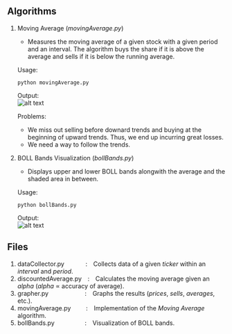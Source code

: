 ## Algorithms
1. Moving Average (*movingAverage.py*)
   
   * Measures the moving average of a given stock with a given period and an interval.
   The algorithm buys the share if it is above the average and sells if it is below the running average.  
   
   Usage:
   ```
   python movingAverage.py
   ```
   
   Output:  
   ![alt text](https://github.com/rp247/Naive-Trade/blob/main/Working/Demos/movingAverage.gif)  
   
   Problems:
   * We miss out selling before downard trends and buying at the beginning of upward trends.
   Thus, we end up incurring great losses.
   * We need a way to follow the trends.
   
2. BOLL Bands Visualization (*bollBands.py*)
   
   * Displays upper and lower BOLL bands alongwith the average and the shaded area in between.  
   
   Usage:
   ```
   python bollBands.py
   ```
   
   Output:  
   ![alt text](https://github.com/rp247/Naive-Trade/blob/main/Working/Demos/BOLLBands.png)  
   
## Files
1. dataCollector.py&emsp;&emsp;&emsp;&ensp;:&emsp;Collects data of a given *ticker* within an *interval* and *period*. 
2. discountedAverage.py&emsp;:&emsp;Calculates the moving average given an *alpha* (*alpha* ∝ accuracy of average). 
3. grapher.py&emsp;&emsp;&emsp;&emsp;&emsp;&emsp;:&emsp;Graphs the results (*prices*, *sells*, *averages*, etc.).
4. movingAverage.py&emsp;&emsp;&ensp;:&emsp;Implementation of the *Moving Average* algorithm.
5. bollBands.py&emsp;&emsp;&emsp;&emsp;&emsp;:&emsp;Visualization of BOLL bands.
